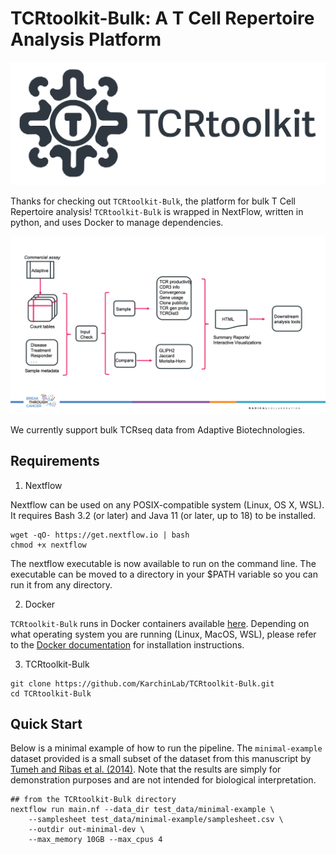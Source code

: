 # TCRtoolkit-Bulk: A T Cell Repertoire Analysis Platform

![TCRtoolkit-banner](./assets/images/TCRtoolkit-banner.png)

Thanks for checking out `TCRtoolkit-Bulk`, the platform for bulk T Cell Repertoire analysis! `TCRtoolkit-Bulk` is wrapped in NextFlow, written in python, and uses Docker to manage dependencies.

<p align="center">
    <img src=assets/TCR_Bulk_profiling.png/>
</p>

We currently support bulk TCRseq data from Adaptive Biotechnologies.

##  Requirements

1. Nextflow

Nextflow can be used on any POSIX-compatible system (Linux, OS X, WSL). It requires Bash 3.2 (or later) and Java 11 (or later, up to 18) to be installed.

```{bash}
wget -qO- https://get.nextflow.io | bash
chmod +x nextflow
```

The nextflow executable is now available to run on the command line. The executable can be moved to a directory in your $PATH variable so you can run it from any directory.

2. Docker

`TCRtoolkit-Bulk` runs in Docker containers available [here](https://hub.docker.com/repository/docker/karchinlab/bulktcr/general). Depending on what operating system you are running (Linux, MacOS, WSL), please refer to the [Docker documentation](https://docs.docker.com/engine/install/) for installation instructions.

3. TCRtoolkit-Bulk

```{bash}
git clone https://github.com/KarchinLab/TCRtoolkit-Bulk.git
cd TCRtoolkit-Bulk
```


## Quick Start

Below is a minimal example of how to run the pipeline. The `minimal-example` dataset provided is a small subset of the dataset from this manuscript by [Tumeh and Ribas et al. (2014)](https://www.nature.com/articles/nature13954). Note that the results are simply for demonstration purposes and are not intended for biological interpretation.

```
## from the TCRtoolkit-Bulk directory
nextflow run main.nf --data_dir test_data/minimal-example \
    --samplesheet test_data/minimal-example/samplesheet.csv \
    --outdir out-minimal-dev \
    --max_memory 10GB --max_cpus 4
```
